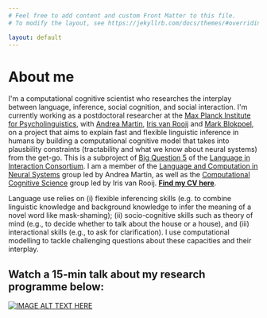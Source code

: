 ```yaml
---
# Feel free to add content and custom Front Matter to this file.
# To modify the layout, see https://jekyllrb.com/docs/themes/#overriding-theme-defaults

layout: default
---
```


# About me

I'm a computational cognitive scientist who researches the interplay between language, inference, social cognition, and social interaction. I'm currently working as a postdoctoral researcher at the [Max Planck Institute for Psycholinguistics](https://www.mpi.nl/), with [Andrea Martin](https://sites.google.com/site/aemn1011/home), [Iris van Rooij](https://irisvanrooijcogsci.com/) and [Mark Blokpoel](https://markblokpoel.com/), on a project that aims to explain fast and flexible linguistic inference in humans by building a computational cognitive model that takes into plausbility constraints (tractability and what we know about neural systems) from the get-go. This is a subproject of [Big Question 5](https://www.languageininteraction.nl/research-organization/big-questions/big-question-5/) of the [Language in Interaction Consortium](https://www.languageininteraction.nl/). I am a member of the [Language and Computation in Neural Systems](https://lacns.github.io/) group led by Andrea Martin, as well as the [Computational Cognitive Science](https://www.dcc.ru.nl/ccs/) group led by Iris van Rooij. **[Find my CV here](/assets/cv_M_Woensdregt.pdf)**. 

Language use relies on (i) flexible inferencing skills (e.g. to combine linguistic knowledge and background knowledge to infer the meaning of a novel word like mask-shaming); (ii) socio-cognitive skills such as theory of mind (e.g., to decide whether to talk about the house or a house), and (iii) interactional skills (e.g., to ask for clarification). I use computational modelling to tackle challenging questions about these capacities and their interplay.

## Watch a 15-min talk about my research programme below:
[![IMAGE ALT TEXT HERE](https://img.youtube.com/vi/uIbiJvzXu48/0.jpg)](https://www.youtube.com/watch?v=uIbiJvzXu48)


